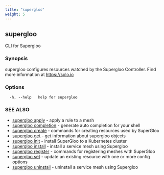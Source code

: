 ```yaml
---
title: "supergloo"
weight: 5
---
```

## supergloo

CLI for Supergloo

### Synopsis

supergloo configures resources watched by the Supergloo Controller.
	Find more information at https://solo.io

### Options

```
  -h, --help   help for supergloo
```

### SEE ALSO

* [supergloo apply](../supergloo_apply)	 - apply a rule to a mesh
* [supergloo completion](../supergloo_completion)	 - generate auto completion for your shell
* [supergloo create](../supergloo_create)	 - commands for creating resources used by SuperGloo
* [supergloo get](../supergloo_get)	 - get information about supergloo objects
* [supergloo init](../supergloo_init)	 - install SuperGloo to a Kubernetes cluster
* [supergloo install](../supergloo_install)	 - install a service mesh using Supergloo
* [supergloo register](../supergloo_register)	 - commands for registering meshes with SuperGloo
* [supergloo set](../supergloo_set)	 - update an existing resource with one or more config options
* [supergloo uninstall](../supergloo_uninstall)	 - uninstall a service mesh using Supergloo

